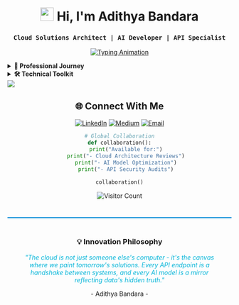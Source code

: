 <div align="center">
  
# <img src="https://img.icons8.com/clouds/100/000000/laptop.png" width="30"> Hi, I'm Adithya Bandara  
### ` Cloud Solutions Architect | AI Developer | API Specialist `

[![Typing Animation](https://readme-typing-svg.demolab.com?font=Fira+Code&size=22&duration=4000&pause=1000&color=22D3EE&width=600&lines=Building+Scalable+Cloud+Architectures;Designing+AI-Powered+Solutions;Developing+Enterprise+APIs;Automating+DevOps+Pipelines)](https://git.io/typing-svg)

</div>

<!-- Professional Journey -->
<details>
<summary><b>📜 Professional Journey</b></summary>

### ☁️ **Cloud Engineering**  
*"Architecting solutions with military-grade precision"*  
- **Azure Infrastructure**: Designed VM scale sets for high-availability systems
- **Hybrid Cloud**: Implemented Azure Arc for multi-cloud management
- **Cost Optimization**: Reduced cloud spend by 40% through reserved instances

### 🤖 **AI Development**  
*"Engineering intelligence into business workflows"*  
- **LLM Operations**: Deployed GPT-4 pipelines with Azure AI Services
- **Computer Vision**: Built real-time object detection using Custom Vision
- **ML Pipelines**: Automated retraining workflows with Azure Machine Learning

</details>

<!-- Technical Toolkit -->
<details>
<summary><b>🛠️ Technical Toolkit</b></summary>

<div align="center">

| **Cloud** | **AI/ML** | **DevOps** | **APIs** |
|-----------|-----------|------------|----------|
| ![Azure](https://img.shields.io/badge/Azure-0089D6?logo=microsoftazure&logoColor=white&style=for-the-badge) | ![Python](https://img.shields.io/badge/Python-3776AB?logo=python&logoColor=white&style=for-the-badge) | ![GitHub Actions](https://img.shields.io/badge/GitHub_Actions-2088FF?logo=githubactions&logoColor=white&style=for-the-badge) | ![Postman](https://img.shields.io/badge/Postman-FF6C37?logo=postman&logoColor=white&style=for-the-badge) |
| ![AWS](https://img.shields.io/badge/AWS-232F3E?logo=amazonaws&logoColor=white&style=for-the-badge) | ![PyTorch](https://img.shields.io/badge/PyTorch-EE4C2C?logo=pytorch&logoColor=white&style=for-the-badge) | ![Docker](https://img.shields.io/badge/Docker-2496ED?logo=docker&logoColor=white&style=for-the-badge) | ![FastAPI](https://img.shields.io/badge/FastAPI-009688?logo=fastapi&logoColor=white&style=for-the-badge) |
| ![GCP](https://img.shields.io/badge/Google_Cloud-4285F4?logo=googlecloud&logoColor=white&style=for-the-badge) | ![TensorFlow](https://img.shields.io/badge/TensorFlow-FF6F00?logo=tensorflow&logoColor=white&style=for-the-badge) | ![Kubernetes](https://img.shields.io/badge/Kubernetes-326CE5?logo=kubernetes&logoColor=white&style=for-the-badge) | ![GraphQL](https://img.shields.io/badge/GraphQL-E10098?logo=graphql&logoColor=white&style=for-the-badge) |

</div>
</details>

<!-- Divider -->
<img src="https://user-images.githubusercontent.com/73097560/115834477-dbab4500-a447-11eb-908a-139a6edaec5c.gif">

<!-- Connect Section -->
<div align="center">

## 🌐 **Connect With Me**

[![LinkedIn](https://img.shields.io/badge/LinkedIn-Connect-blue?logo=linkedin&style=for-the-badge)](https://www.linkedin.com/in/adithyabandara)
[![Medium](https://img.shields.io/badge/Medium-Read%20Blogs-black?logo=medium&style=for-the-badge)](https://medium.com/@adithyabandara)
[![Email](https://img.shields.io/badge/Gmail-Discuss%20Projects-red?logo=gmail&style=for-the-badge)](mailto:your.email@example.com)

```python
# Global Collaboration
def collaboration():
    print("Available for:")
    print("- Cloud Architecture Reviews")
    print("- AI Model Optimization")
    print("- API Security Audits")
    
collaboration()
```

![Visitor Count](https://komarev.com/ghpvc/?username=AdhiDevX369&label=Profile+Views&color=0089D6&style=flat-square)

</div>

<!-- Final Quote Section -->
<div align="center" style="margin-top: 40px; padding: 20px; border-top: 2px solid #0089D6">
  <h3>💡 Innovation Philosophy</h3>
  <p style="font-style: italic; color: #00b4d8; max-width: 600px; margin: 0 auto">
    "The cloud is not just someone else's computer - it's the canvas where we paint tomorrow's solutions. 
    Every API endpoint is a handshake between systems, and every AI model is a mirror reflecting data's hidden truth."
  </p>
  <p>- Adithya Bandara -</p>
</div>
